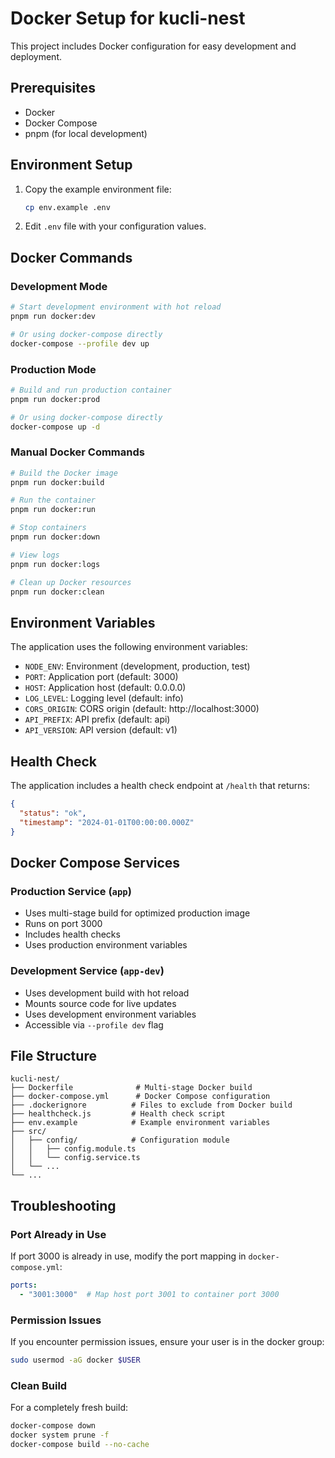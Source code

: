 # Docker Setup for kucli-nest

This project includes Docker configuration for easy development and deployment.

## Prerequisites

- Docker
- Docker Compose
- pnpm (for local development)

## Environment Setup

1. Copy the example environment file:
   ```bash
   cp env.example .env
   ```

2. Edit `.env` file with your configuration values.

## Docker Commands

### Development Mode
```bash
# Start development environment with hot reload
pnpm run docker:dev

# Or using docker-compose directly
docker-compose --profile dev up
```

### Production Mode
```bash
# Build and run production container
pnpm run docker:prod

# Or using docker-compose directly
docker-compose up -d
```

### Manual Docker Commands
```bash
# Build the Docker image
pnpm run docker:build

# Run the container
pnpm run docker:run

# Stop containers
pnpm run docker:down

# View logs
pnpm run docker:logs

# Clean up Docker resources
pnpm run docker:clean
```

## Environment Variables

The application uses the following environment variables:

- `NODE_ENV`: Environment (development, production, test)
- `PORT`: Application port (default: 3000)
- `HOST`: Application host (default: 0.0.0.0)
- `LOG_LEVEL`: Logging level (default: info)
- `CORS_ORIGIN`: CORS origin (default: http://localhost:3000)
- `API_PREFIX`: API prefix (default: api)
- `API_VERSION`: API version (default: v1)

## Health Check

The application includes a health check endpoint at `/health` that returns:
```json
{
  "status": "ok",
  "timestamp": "2024-01-01T00:00:00.000Z"
}
```

## Docker Compose Services

### Production Service (`app`)
- Uses multi-stage build for optimized production image
- Runs on port 3000
- Includes health checks
- Uses production environment variables

### Development Service (`app-dev`)
- Uses development build with hot reload
- Mounts source code for live updates
- Uses development environment variables
- Accessible via `--profile dev` flag

## File Structure

```
kucli-nest/
├── Dockerfile              # Multi-stage Docker build
├── docker-compose.yml      # Docker Compose configuration
├── .dockerignore          # Files to exclude from Docker build
├── healthcheck.js         # Health check script
├── env.example            # Example environment variables
├── src/
│   ├── config/            # Configuration module
│   │   ├── config.module.ts
│   │   └── config.service.ts
│   └── ...
└── ...
```

## Troubleshooting

### Port Already in Use
If port 3000 is already in use, modify the port mapping in `docker-compose.yml`:
```yaml
ports:
  - "3001:3000"  # Map host port 3001 to container port 3000
```

### Permission Issues
If you encounter permission issues, ensure your user is in the docker group:
```bash
sudo usermod -aG docker $USER
```

### Clean Build
For a completely fresh build:
```bash
docker-compose down
docker system prune -f
docker-compose build --no-cache
``` 